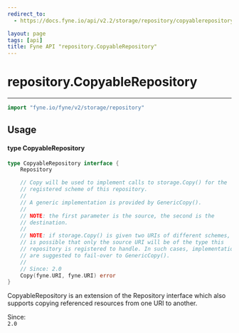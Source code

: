 ```yaml
---
redirect_to:
  - https://docs.fyne.io/api/v2.2/storage/repository/copyablerepository

layout: page
tags: [api]
title: Fyne API "repository.CopyableRepository"
---
```



# repository.CopyableRepository
---
```go
import "fyne.io/fyne/v2/storage/repository"
```

## Usage

#### type CopyableRepository

```go
type CopyableRepository interface {
	Repository

	// Copy will be used to implement calls to storage.Copy() for the
	// registered scheme of this repository.
	//
	// A generic implementation is provided by GenericCopy().
	//
	// NOTE: the first parameter is the source, the second is the
	// destination.
	//
	// NOTE: if storage.Copy() is given two URIs of different schemes, it
	// is possible that only the source URI will be of the type this
	// repository is registered to handle. In such cases, implementations
	// are suggested to fail-over to GenericCopy().
	//
	// Since: 2.0
	Copy(fyne.URI, fyne.URI) error
}
```

CopyableRepository is an extension of the Repository interface which also supports copying referenced resources from one URI to another.


<div class="since">Since: <code>
2.0</code></div>
